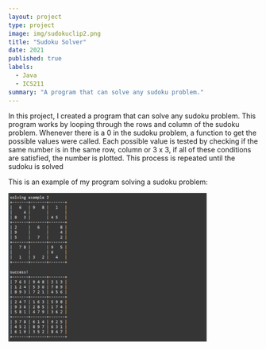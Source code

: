 ```yaml
---
layout: project
type: project
image: img/sudokuclip2.png
title: "Sudoku Solver"
date: 2021
published: true
labels:
  - Java
  - ICS211
summary: "A program that can solve any sudoku problem."
---
```


In this project, I created a program that can solve any sudoku problem. This program works by looping through the rows and column of the sudoku problem. Whenever there is a 0 in the sudoku problem, a function to get the possible values were called. Each possible value is tested by checking if the same number is in the same row, column or 3 x 3, if all of these conditions are satisfied, the number is plotted. This process is repeated until the sudoku is solved 

This is an example of my program solving a sudoku problem:

<img class="resize" src="../img/sudoku-solver.png" style="width:400px; height:300px">

